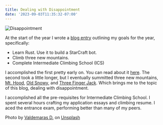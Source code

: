 ```yaml
---
title: Dealing with Disappointment
date: '2023-09-03T11:35:32-07:00'
---
```

![Disappointment](/img/blog/disappointment.png)

At the start of the year I wrote a [blog entry](https://jjmtaylor.com/post/2023-resolutions/) outlining my goals for the year, specifically:

* Learn Rust. Use it to build a StarCraft bot.
* Climb three new mountains.
* Complete Intermediate Climbing School (ICS)

I accomplished the first pretty early on.  You can read about it [here](https://jjmtaylor.com/post/starcraft-rust-bot/).  The second took a little longer, but I eventually summitted three new mountains, [Mt. Hood](https://www.fs.usda.gov/mthood), [Old Snowy](https://www.wta.org/go-hiking/hikes/old-snowy-mountain-elk-pass), and [Three Finger Jack](https://www.alltrails.com/trail/us/oregon/three-fingered-jack-via-pacific-crest-trail). Which brings me to the topic of this blog, dealing with disappointment.  

I accomplished all the pre-requisites for Intermediate Climbing School.  I spent several hours crafting my application essays and climbing resume. I aced the entrance exam, performing better than many of my peers.  

Photo by <a href="https://unsplash.com/@deko_photo4?utm_source=unsplash&utm_medium=referral&utm_content=creditCopyText">Valdemaras D.</a> on <a href="https://unsplash.com/photos/yAXv5bgFGQ8?utm_source=unsplash&utm_medium=referral&utm_content=creditCopyText">Unsplash</a>
